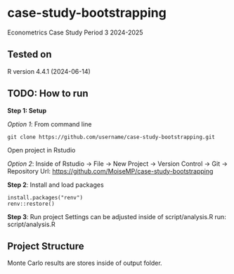 # case-study-bootstrapping
Econometrics Case Study Period 3 2024-2025

## Tested on
R version 4.4.1 (2024-06-14)

## TODO: How to run

**Step 1: Setup**

*Option 1*: From command line
```
git clone https://github.com/username/case-study-bootstrapping.git
```
Open project in Rstudio

*Option 2*:
Inside of Rstudio -> File -> New Project -> Version Control -> Git -> Repository Url: https://github.com/MoiseMP/case-study-bootstrapping

**Step 2**: Install and load packages

```{R}
install.packages("renv")
renv::restore()
```
**Step 3**: Run project
Settings can be adjusted inside of script/analysis.R 
run: script/analysis.R

## Project Structure
Monte Carlo results are stores inside of output folder.